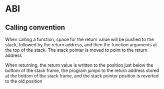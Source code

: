 
# ABI

## Calling convention

When calling a function, space for the return value will be pushed to the stack, followed by the return address, and then the function arguments at the top of the stack. The stack pointer is moved to point to the return address

When returning, the return value is written to the position just below the bottom of the stack frame, the program jumps to the return address stored at the bottom of the stack frame, and the stack pointer position is reverted to the old position
